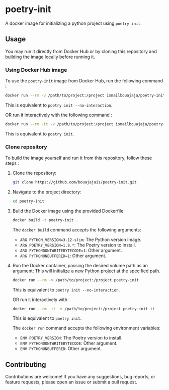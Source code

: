 # poetry-init

A docker image for initializing a python project using `poetry init`.

## Usage

You may run it directly from Docker Hub or by cloning this repository and building the image locally before running it.

### Using Docker Hub image

To use the `poetry-init` image from Docker Hub, run the following command :

```bash
docker run --rm -v /path/to/project:/project ismailbouajaja/poetry-init
```

This is equivalent to `poetry init --no-interaction`.

OR run it interactively with the following command :

```bash
docker run --rm -it -v /path/to/project:/project ismailbouajaja/poetry-init it
```

This is equivalent to `poetry init`.

### Clone repository

To build the image yourself and run it from this repository, follow these steps :

1. Clone the repository:
    ```bash
    git clone https://github.com/bouajajais/poetry-init.git
    ```

2. Navigate to the project directory:
    ```bash
    cd poetry-init
    ```

2. Build the Docker image using the provided Dockerfile:
    ```bash
    docker build -t poetry-init .
    ```

    The `docker build` command accepts the following arguments:
    - `ARG PYTHON_VERSION=3.12-slim`: The Python version image.
    - `ARG POETRY_VERSION=1.8.*`: The Poetry version to install.
    - `ARG PYTHONDONTWRITEBYTECODE=1`: Other argument.
    - `ARG PYTHONUNBUFFERED=1`: Other argument.

3. Run the Docker container, passing the desired volume path as an argument:
    This will initialize a new Python project at the specified path.

    ```bash
    docker run --rm -v /path/to/project:/project poetry-init
    ```

    This is equivalent to `poetry init --no-interaction`.

    OR run it interactively with

    ```bash
    docker run --rm -it -v /path/to/project:/project poetry-init it
    ```

    This is equivalent to `poetry init`.

    The `docker run` command accepts the following environment variables:
    - `ENV POETRY_VERSION`: The Poetry version to install.
    - `ENV PYTHONDONTWRITEBYTECODE`: Other argument.
    - `ENV PYTHONUNBUFFERED`: Other argument.

## Contributing

Contributions are welcome! If you have any suggestions, bug reports, or feature requests, please open an issue or submit a pull request.